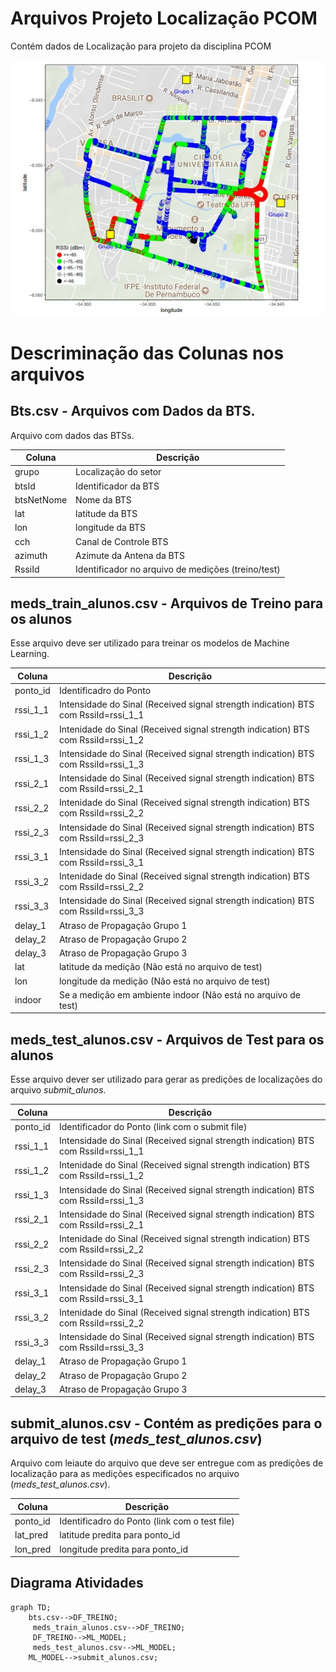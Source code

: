 
# Arquivos Projeto Localização PCOM
Contém dados de Localização para projeto da disciplina PCOM


![Medições e BTSs](bts_meds.jpg)


# Descriminação das Colunas nos arquivos

## Bts.csv - Arquivos com Dados da BTS.

Arquivo com dados das BTSs. 

| Coluna  | Descrição |
| ------------- | ------------- |
| grupo  | Localização do setor  |
| btsId  | Identificador da BTS  |
| btsNetNome  | Nome da BTS |
| lat  | latitude da BTS  |
|lon  | longitude da BTS  |
| cch  | Canal de Controle BTS  |
| azimuth | Azimute da Antena da BTS  |
| RssiId |Identificador no arquivo de medições (treino/test) |



## meds_train_alunos.csv - Arquivos de Treino para os alunos

Esse arquivo deve ser utilizado para treinar os modelos de Machine Learning.

| Coluna  | Descrição |
| ------------- | ------------- |
| ponto_id  | Identificadro do Ponto|
| rssi_1_1 | Intensidade do Sinal (Received signal strength indication) BTS com RssiId=rssi_1_1|
| rssi_1_2 | Intenidade do Sinal (Received signal strength indication) BTS com RssiId=rssi_1_2|
| rssi_1_3 | Intensidade do Sinal (Received signal strength indication) BTS com RssiId=rssi_1_3|
| rssi_2_1 | Intensidade do Sinal (Received signal strength indication) BTS com RssiId=rssi_2_1|
| rssi_2_2 | Intenidade do Sinal (Received signal strength indication) BTS com RssiId=rssi_2_2|
| rssi_2_3 | Intensidade do Sinal (Received signal strength indication) BTS com RssiId=rssi_2_3|
| rssi_3_1 | Intensidade do Sinal (Received signal strength indication) BTS com RssiId=rssi_3_1|
| rssi_3_2 | Intenidade do Sinal (Received signal strength indication) BTS com RssiId=rssi_2_2|
| rssi_3_3 | Intensidade do Sinal (Received signal strength indication) BTS com RssiId=rssi_3_3|
|delay_1|Atraso de Propagação Grupo 1|
|delay_2|Atraso de Propagação Grupo 2|
|delay_3|Atraso de Propagação Grupo 3|
|lat|latitude da medição (Não está no arquivo de test)|
|lon|longitude da medição (Não está no arquivo de test)|
|indoor|Se a medição em ambiente indoor (Não está no arquivo de test)|



## meds_test_alunos.csv - Arquivos de Test para os alunos

Esse arquivo dever ser utilizado para gerar as predições de localizações do arquivo *submit_alunos*.

| Coluna  | Descrição |
| ------------- | ------------- |
| ponto_id  | Identificador do Ponto (link com o submit file)|
| rssi_1_1 | Intensidade do Sinal (Received signal strength indication) BTS com RssiId=rssi_1_1|
| rssi_1_2 | Intenidade do Sinal (Received signal strength indication) BTS com RssiId=rssi_1_2|
| rssi_1_3 | Intensidade do Sinal (Received signal strength indication) BTS com RssiId=rssi_1_3|
| rssi_2_1 | Intensidade do Sinal (Received signal strength indication) BTS com RssiId=rssi_2_1|
| rssi_2_2 | Intenidade do Sinal (Received signal strength indication) BTS com RssiId=rssi_2_2|
| rssi_2_3 | Intensidade do Sinal (Received signal strength indication) BTS com RssiId=rssi_2_3|
| rssi_3_1 | Intensidade do Sinal (Received signal strength indication) BTS com RssiId=rssi_3_1|
| rssi_3_2 | Intenidade do Sinal (Received signal strength indication) BTS com RssiId=rssi_2_2|
| rssi_3_3 | Intensidade do Sinal (Received signal strength indication) BTS com RssiId=rssi_3_3|
|delay_1|Atraso de Propagação Grupo 1|
|delay_2|Atraso de Propagação Grupo 2|
|delay_3|Atraso de Propagação Grupo 3|



## submit_alunos.csv - Contém as predições para o arquivo de test (*meds_test_alunos.csv*)

Arquivo com leiaute do arquivo que deve ser entregue com as predições de localização para as medições especificados no arquivo (*meds_test_alunos.csv*).

| Coluna  | Descrição |
| ------------- | ------------- |
| ponto_id  | Identificadro do Ponto (link com o test file)|
| lat_pred | latitude predita para ponto_id |
| lon_pred | longitude predita para ponto_id|


## Diagrama Atividades


```mermaid
graph TD;
    bts.csv-->DF_TREINO;
     meds_train_alunos.csv-->DF_TREINO;
     DF_TREINO-->ML_MODEL;
     meds_test_alunos.csv-->ML_MODEL;
    ML_MODEL-->submit_alunos.csv;
```








